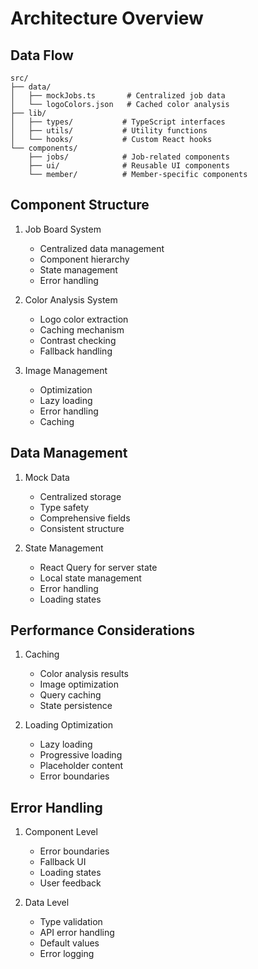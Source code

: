 # Architecture Overview

## Data Flow
```
src/
├── data/
│   ├── mockJobs.ts       # Centralized job data
│   └── logoColors.json   # Cached color analysis
├── lib/
│   ├── types/           # TypeScript interfaces
│   ├── utils/           # Utility functions
│   └── hooks/           # Custom React hooks
└── components/
    ├── jobs/            # Job-related components
    ├── ui/              # Reusable UI components
    └── member/          # Member-specific components
```

## Component Structure
1. Job Board System
   - Centralized data management
   - Component hierarchy
   - State management
   - Error handling

2. Color Analysis System
   - Logo color extraction
   - Caching mechanism
   - Contrast checking
   - Fallback handling

3. Image Management
   - Optimization
   - Lazy loading
   - Error handling
   - Caching

## Data Management
1. Mock Data
   - Centralized storage
   - Type safety
   - Comprehensive fields
   - Consistent structure

2. State Management
   - React Query for server state
   - Local state management
   - Error handling
   - Loading states

## Performance Considerations
1. Caching
   - Color analysis results
   - Image optimization
   - Query caching
   - State persistence

2. Loading Optimization
   - Lazy loading
   - Progressive loading
   - Placeholder content
   - Error boundaries

## Error Handling
1. Component Level
   - Error boundaries
   - Fallback UI
   - Loading states
   - User feedback

2. Data Level
   - Type validation
   - API error handling
   - Default values
   - Error logging